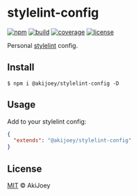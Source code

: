# stylelint-config

[![npm][npm-image]][npm-url]
[![build][build-image]][build-url]
[![coverage][coverage-image]][coverage-url]
[![license][license-image]][license-url]

Personal [stylelint](https://github.com/stylelint/stylelint) config.

## Install

`$ npm i @akijoey/stylelint-config -D`

## Usage

Add to your stylelint config:

```json
{
  "extends": "@akijoey/stylelint-config"
}
```

## License

[MIT][license-url] © AkiJoey

[npm-image]: https://img.shields.io/npm/v/@akijoey/stylelint-config
[npm-url]: https://www.npmjs.com/package/@akijoey/stylelint-config
[build-image]: https://img.shields.io/github/workflow/status/akijoey/stylelint-config/Build
[build-url]: https://github.com/akijoey/stylelint-config/actions/workflows/build.yml
[coverage-image]: https://img.shields.io/codecov/c/gh/akijoey/stylelint-config
[coverage-url]: https://codecov.io/gh/akijoey/stylelint-config
[license-image]: https://img.shields.io/github/license/akijoey/stylelint-config
[license-url]: https://github.com/akijoey/stylelint-config/blob/main/LICENSE
